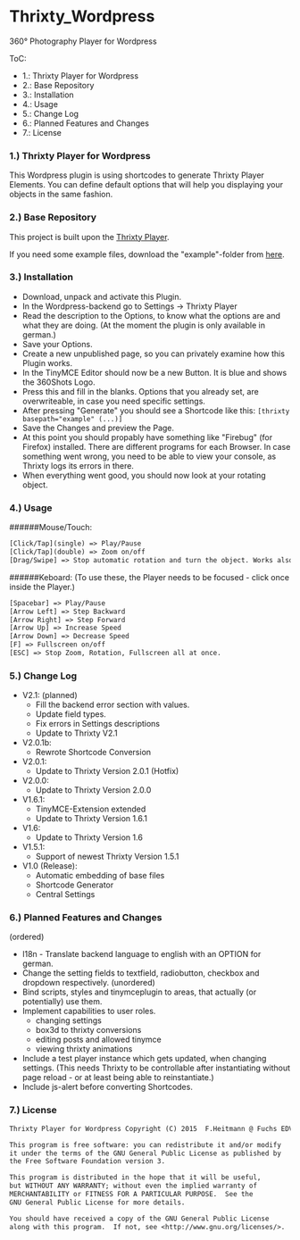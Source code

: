 # Thrixty_Wordpress
360° Photography Player for Wordpress

ToC:
* 1.: Thrixty Player for Wordpress
* 2.: Base Repository
* 3.: Installation
* 4.: Usage
* 5.: Change Log
* 6.: Planned Features and Changes
* 7.: License

### 1.) Thrixty Player for Wordpress
This Wordpress plugin is using shortcodes to generate Thrixty Player Elements.
You can define default options that will help you displaying your objects in the same fashion.

### 2.) Base Repository
This project is built upon the [Thrixty Player](https://github.com/FuchsEDV/Thrixty).

If you need some example files, download the "example"-folder from [here](https://github.com/FuchsEDV/Thrixty_Example).

### 3.) Installation
* Download, unpack and activate this Plugin.
* In the Wordpress-backend go to Settings -> Thrixty Player
* Read the description to the Options, to know what the options are and what they are doing. (At the moment the plugin is only available in german.)
* Save your Options.
* Create a new unpublished page, so you can privately examine how this Plugin works.
* In the TinyMCE Editor should now be a new Button. It is blue and shows the 360Shots Logo.
* Press this and fill in the blanks. Options that you already set, are overwriteable, in case you need specific settings.
* After pressing "Generate" you should see a Shortcode like this: `[thrixty basepath="example" (...)]`
* Save the Changes and preview the Page.
* At this point you should propably have something like "Firebug" (for Firefox) installed. There are different programs for each Browser. In case something went wrong, you need to be able to view your console, as Thrixty logs its errors in there.
* When everything went good, you should now look at your rotating object.

### 4.) Usage
######Mouse/Touch:
```txt
[Click/Tap](single) => Play/Pause
[Click/Tap](double) => Zoom on/off
[Drag/Swipe] => Stop automatic rotation and turn the object. Works also in Zoom mode.
```
######Keboard:
(To use these, the Player needs to be focused - click once inside the Player.)
```txt
[Spacebar] => Play/Pause
[Arrow Left] => Step Backward
[Arrow Right] => Step Forward
[Arrow Up] => Increase Speed
[Arrow Down] => Decrease Speed
[F] => Fullscreen on/off
[ESC] => Stop Zoom, Rotation, Fullscreen all at once.
```

### 5.) Change Log
* V2.1:
	(planned)
	* Fill the backend error section with values.
	* Update field types.
	* Fix errors in Settings descriptions
	* Update to Thrixty V2.1
* V2.0.1b:
	* Rewrote Shortcode Conversion
* V2.0.1:
	* Update to Thrixty Version 2.0.1 (Hotfix)
* V2.0.0:
	* Update to Thrixty Version 2.0.0
* V1.6.1:
	* TinyMCE-Extension extended
	* Update to Thrixty Version 1.6.1
* V1.6:
	* Update to Thrixty Version 1.6
* V1.5.1:
	* Support of newest Thrixty Version 1.5.1
* V1.0 (Release):
    * Automatic embedding of base files
    * Shortcode Generator
    * Central Settings

### 6.) Planned Features and Changes
(ordered)
* l18n - Translate backend language to english with an OPTION for german.
* Change the setting fields to textfield, radiobutton, checkbox and dropdown respectively.
(unordered)
* Bind scripts, styles and tinymceplugin to areas, that actually (or potentially) use them.
* Implement capabilities to user roles.
	* changing settings
	* box3d to thrixty conversions
	* editing posts and allowed tinymce
	* viewing thrixty animations
* Include a test player instance which gets updated, when changing settings. (This needs Thrixty to be controllable after instantiating without page reload - or at least being able to reinstantiate.)
* Include js-alert before converting Shortcodes.

### 7.) License
```txt
Thrixty Player for Wordpress Copyright (C) 2015  F.Heitmann @ Fuchs EDV GmbH for 360Shots

This program is free software: you can redistribute it and/or modify
it under the terms of the GNU General Public License as published by
the Free Software Foundation version 3.

This program is distributed in the hope that it will be useful,
but WITHOUT ANY WARRANTY; without even the implied warranty of
MERCHANTABILITY or FITNESS FOR A PARTICULAR PURPOSE.  See the
GNU General Public License for more details.

You should have received a copy of the GNU General Public License
along with this program.  If not, see <http://www.gnu.org/licenses/>.
```
